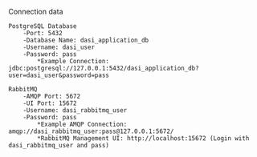 Connection data

	PostgreSQL Database
		-Port: 5432
		-Database Name: dasi_application_db
		-Username: dasi_user
		-Password: pass
			*Example Connection: jdbc:postgresql://127.0.0.1:5432/dasi_application_db?user=dasi_user&password=pass

	RabbitMQ
		-AMQP Port: 5672
		-UI Port: 15672
		-Username: dasi_rabbitmq_user
		-Password: pass
			*Example AMQP Connection: amqp://dasi_rabbitmq_user:pass@127.0.0.1:5672/
			*RabbitMQ Management UI: http://localhost:15672 (Login with dasi_rabbitmq_user and pass)


